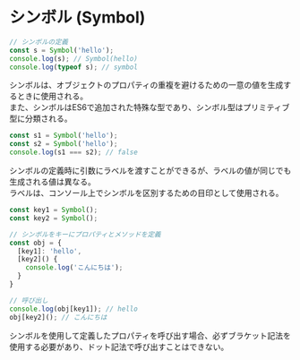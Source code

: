 # シンボル (Symbol)

```javascript
// シンボルの定義
const s = Symbol('hello');
console.log(s); // Symbol(hello)
console.log(typeof s); // symbol 
```

シンボルは、オブジェクトのプロパティの重複を避けるための一意の値を生成するときに使用される。<br>
また、シンボルはES6で追加された特殊な型であり、シンボル型はプリミティブ型に分類される。

```javascript
const s1 = Symbol('hello');
const s2 = Symbol('hello');
console.log(s1 === s2); // false
```

シンボルの定義時に引数にラベルを渡すことができるが、ラベルの値が同じでも生成される値は異なる。<br>
ラベルは、コンソール上でシンボルを区別するための目印として使用される。

```javascript
const key1 = Symbol();
const key2 = Symbol();

// シンボルをキーにプロパティとメソッドを定義
const obj = {
  [key1]: 'hello',
  [key2]() {
    console.log('こんにちは');
  }
}

// 呼び出し
console.log(obj[key1]); // hello
obj[key2](); // こんにちは
```

シンボルを使用して定義したプロパティを呼び出す場合、必ずブラケット記法を使用する必要があり、ドット記法で呼び出すことはできない。
